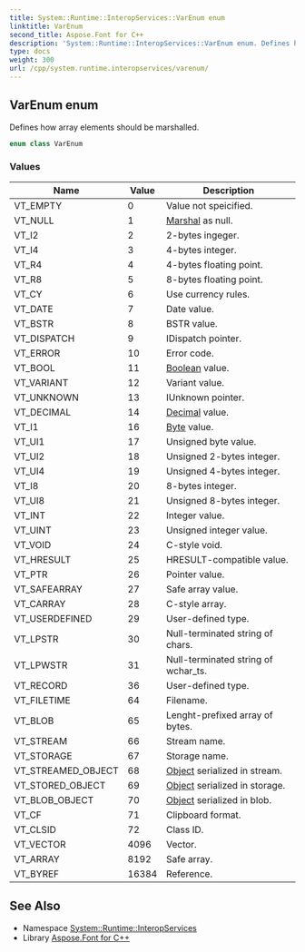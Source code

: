 ```yaml
---
title: System::Runtime::InteropServices::VarEnum enum
linktitle: VarEnum
second_title: Aspose.Font for C++
description: 'System::Runtime::InteropServices::VarEnum enum. Defines how array elements should be marshalled in C++.'
type: docs
weight: 300
url: /cpp/system.runtime.interopservices/varenum/
---
```

## VarEnum enum


Defines how array elements should be marshalled.

```cpp
enum class VarEnum
```

### Values

| Name | Value | Description |
| --- | --- | --- |
| VT_EMPTY | 0 | Value not speicified. |
| VT_NULL | 1 | [Marshal](../marshal/) as null. |
| VT_I2 | 2 | 2-bytes ingeger. |
| VT_I4 | 3 | 4-bytes integer. |
| VT_R4 | 4 | 4-bytes floating point. |
| VT_R8 | 5 | 8-bytes floating point. |
| VT_CY | 6 | Use currency rules. |
| VT_DATE | 7 | Date value. |
| VT_BSTR | 8 | BSTR value. |
| VT_DISPATCH | 9 | IDispatch pointer. |
| VT_ERROR | 10 | Error code. |
| VT_BOOL | 11 | [Boolean](../../system/boolean/) value. |
| VT_VARIANT | 12 | Variant value. |
| VT_UNKNOWN | 13 | IUnknown pointer. |
| VT_DECIMAL | 14 | [Decimal](../../system/decimal/) value. |
| VT_I1 | 16 | [Byte](../../system/byte/) value. |
| VT_UI1 | 17 | Unsigned byte value. |
| VT_UI2 | 18 | Unsigned 2-bytes integer. |
| VT_UI4 | 19 | Unsigned 4-bytes integer. |
| VT_I8 | 20 | 8-bytes integer. |
| VT_UI8 | 21 | Unsigned 8-bytes integer. |
| VT_INT | 22 | Integer value. |
| VT_UINT | 23 | Unsigned integer value. |
| VT_VOID | 24 | C-style void. |
| VT_HRESULT | 25 | HRESULT-compatible value. |
| VT_PTR | 26 | Pointer value. |
| VT_SAFEARRAY | 27 | Safe array value. |
| VT_CARRAY | 28 | C-style array. |
| VT_USERDEFINED | 29 | User-defined type. |
| VT_LPSTR | 30 | Null-terminated string of chars. |
| VT_LPWSTR | 31 | Null-terminated string of wchar_ts. |
| VT_RECORD | 36 | User-defined type. |
| VT_FILETIME | 64 | Filename. |
| VT_BLOB | 65 | Lenght-prefixed array of bytes. |
| VT_STREAM | 66 | Stream name. |
| VT_STORAGE | 67 | Storage name. |
| VT_STREAMED_OBJECT | 68 | [Object](../../system/object/) serialized in stream. |
| VT_STORED_OBJECT | 69 | [Object](../../system/object/) serialized in storage. |
| VT_BLOB_OBJECT | 70 | [Object](../../system/object/) serialized in blob. |
| VT_CF | 71 | Clipboard format. |
| VT_CLSID | 72 | Class ID. |
| VT_VECTOR | 4096 | Vector. |
| VT_ARRAY | 8192 | Safe array. |
| VT_BYREF | 16384 | Reference. |

## See Also

* Namespace [System::Runtime::InteropServices](../)
* Library [Aspose.Font for C++](../../)
